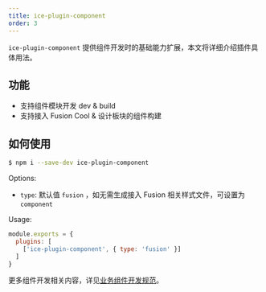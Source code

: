 ```yaml
---
title: ice-plugin-component
order: 3
---
```


`ice-plugin-component` 提供组件开发时的基础能力扩展，本文将详细介绍插件具体用法。

## 功能

- 支持组件模块开发 dev & build
- 支持接入 Fusion Cool & 设计板块的组件构建

## 如何使用

```bash
$ npm i --save-dev ice-plugin-component
```

Options:

- `type`: 默认值 `fusion` ，如无需生成接入 Fusion 相关样式文件，可设置为 `component`

Usage:

```js
module.exports = {
  plugins: [
    ['ice-plugin-component', { type: 'fusion' }]
  ]
}
```

更多组件开发相关内容，详见[业务组件开发规范](/docs/materials/react.md)。